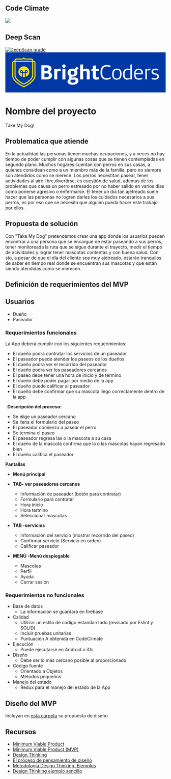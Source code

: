 ## Code Climate
<a href="https://codeclimate.com/github/BC-MAY-21-RN/proyecto-final-pf-n21-t2/maintainability"><img src="https://api.codeclimate.com/v1/badges/6e1a9a54bba9a1825145/maintainability" width="500px"/></a>

## Deep Scan
<a href="https://deepscan.io/dashboard#view=project&tid=16251&pid=19989&bid=529711"><img src="https://deepscan.io/api/teams/16251/projects/19989/branches/529711/badge/grade.svg" alt="DeepScan grade" width="500px"></a>
![BrightCoders Logo](img/logo-bc.png)

# Nombre del proyecto
Take My Dog!

## Problematica que atiende
En la actualidad las personas tienen muchas ocupaciones, y a veces no hay tiempo de poder cumplir con algunas cosas que se tienen contempladas en segundo plano.
Muchos hogares cuentan con perros en sus casas, a quienes considean como a un miembro más de la familia, pero no siempre son atendidos como se merece. Los perros necestitan pasear, tener actividades al aire libre,divertirse, es cuestión de salud, ademas de los problemas que causa un perro estresado por no haber salido en varios dias como ponerse agresivo o enfermarse.
El tener un día tan ajetreado suele hacer que las personas no logren darles los cuidados necesarios a sus perros, es por eso que se necesita que alguien pueda hacer este trabajo
por ellos.

## Propuesta de solución
Con "Take My Dog" pretendemos crear una app donde los usuarios pueden encontrar a una persona que se encargue de estar paseando a sus perros, tener monitoreada la ruta que
se sigue durante el trayecto, medir el tiempo de acividades y lograr tener mascotas contentas y con buena salud. Con sto, a pesar de que el día del cliente sea muy ajetreado,
estarán tranquilos de saber en tiempo real donde se encuentran sus mascotas y que están siendo atendidas como se merecen.

## Definición de requerimientos del MVP

## Usuarios
- Dueño
- Paseador

### Requerimientos funcionales
La App deberá cumplir con los siguientes requerimientos:

- El dueño podra contratar los servicios de un paseador
- El paseador puede atender los paseos de los dueños
- El dueño podra ver el recorrido del paseador
- El dueño podra ver los paseadores cercanos
- El paseo debe tener una hora de inicio y de termino
- El dueño debe poder pagar por medio de la app
- El dueño puede calificar al paseador
- El dueño debe confirmar que su mascota llego correctamente dentro de la app

-**Descripción del proceso:**
- Se elige un paseador cercano
-  Se llena el formulario del paseo
-  El paseador comienza a pasear el perro
- Se termina el paseo
- El paseador regresa las o la mascota a su casa
- El dueño de la mascota confirma que la o las mascotas hayan regresado bien
-  El dueño califica el paseador

**Pantallas**
- **Menú principal**
- **TAB- ver paseadores cercanos**
  - Información de paseador (botón para contratar)
  - Formulario para contratar
  - Hora inicio
  - Hora termino
  - Seleccionar mascotas

- **TAB -servicios**
  - Información del servicio (mostrar recorrido del paseo)
  - Confirmar servicio (Servicio en orden)
  - Calificar paseador

- **MENÚ -Menú desplegable**
  - Mascotas
  - Perfil
  - Ayuda
  - Cerrar sesión
### Requerimientos no funcionales
- Base de datos
  - La información se guardará en firebase
- Calidad
  - Utilizar un estilo de código estandarizado (revisado por Eslint y SOLID)
  - Incluir pruebas unitarias
  - Puntuación A obtenida en CodeClimate
- Ejecución
  - Puede ejecutarse en Android o iOs
- Diseño
  - Debe ser lo más cercano posible al proporcionado
- Código fuente
  - Orientado a Objetos
  - Métodos pequeños
- Manejo del estado
  - Redux para el manejo del estado de la App
## Diseño del MVP

Incluyan en [esta carpeta](/design) su propuesta de diseño

## Recursos

- [Minimum Viable Product](https://www.agilealliance.org/glossary/mvp/#q=~(infinite~false~filters~(tags~(~'mvp))~searchTerm~'~sort~false~sortDirection~'asc~page~1))
- [Minimum Viable Product (MVP)](https://www.productplan.com/glossary/minimum-viable-product/)
- [Design Thinking](https://www.interaction-design.org/literature/topics/design-thinking)
- [El proceso de pensamiento de diseño](https://www.youtube.com/watch?v=_r0VX-aU_T8)
- [Metodología Design Thinking. Ejemplos](https://www.youtube.com/watch?v=_ul3wfKss58) 
- [Design Thinking ejemplo sencillo](https://www.youtube.com/watch?v=_H33tA2-j0s)
